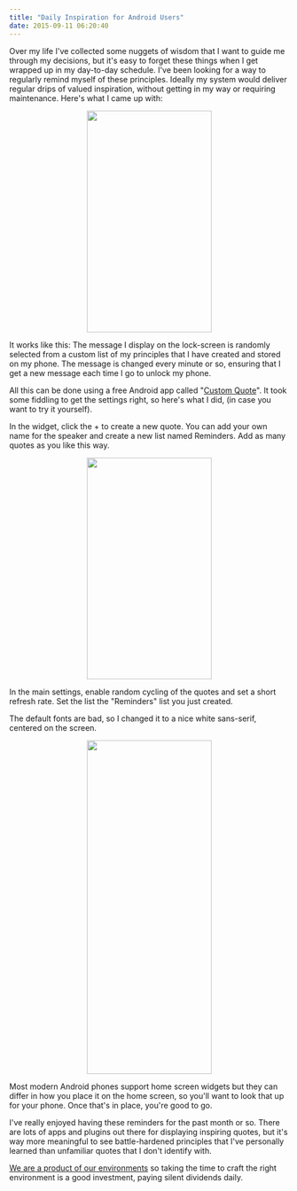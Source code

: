```yaml
---
title: "Daily Inspiration for Android Users"
date: 2015-09-11 06:20:40
---
```


Over my life I've collected some nuggets of wisdom that I want to guide me through my decisions, but it's easy to forget these things when I get wrapped up in my day-to-day schedule. I've been looking for a way to regularly remind myself of these principles. Ideally my system would deliver regular drips of valued inspiration, without getting in my way or requiring maintenance. Here's what I came up with:

<p style="text-align: center;">
  <img alt="" src="/assets/images/phone-home-screen.png" style="width: 225px; height: 400px;" />
</p>

It works like this: The message I display on the lock-screen is randomly selected from a custom list of my principles that I have created and stored on my phone. The message is changed every minute or so, ensuring that I get a new message each time I go to unlock my phone.

All this can be done using a free Android app called "[Custom Quote][1]". It took some fiddling to get the settings right, so here's what I did, (in case you want to try it yourself).

 [1]: https://play.google.com/store/apps/details?id=com.heinzdevelopment.customquote

In the widget, click the + to create a new quote. You can add your own name for the speaker and create a new list named Reminders. Add as many quotes as you like this way.

<p style="text-align: center;">
  <img alt="" src="/assets/images/phone-new-quote.png" style="width: 225px; height: 400px;" />
</p>

In the main settings, enable random cycling of the quotes and set a short refresh rate. Set the list the "Reminders" list you just created.

The default fonts are bad, so I changed it to a nice white sans-serif, centered on the screen.

<p style="text-align: center;">
  <img alt="" src="/assets/images/custom-quote-settings.jpg" style="width: 225px; height: 602px;" />
</p>

Most modern Android phones support home screen widgets but they can differ in how you place it on the home screen, so you'll want to look that up for your phone. Once that's in place, you're good to go.

I've really enjoyed having these reminders for the past month or so. There are lots of apps and plugins out there for displaying inspiring quotes, but it's way more meaningful to see battle-hardened principles that I've personally learned than unfamiliar quotes that I don't identify with.

[We are a product of our environments][2] so taking the time to craft the right environment is a good investment, paying silent dividends daily.

 [2]: http://www.bryanbraun.com/2011/04/18/location-location-location
